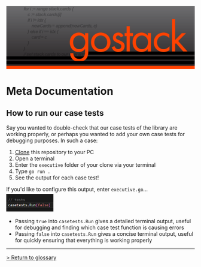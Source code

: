 ![Banner](../images/gostack_Smaller.png)

<h1>Meta Documentation</h1>

<h2>How to run our case tests</h2>

Say you wanted to double-check that our case tests of the library are working properly, or perhaps you wanted to add your own case tests for debugging purposes.  In such a case:

 1. [Clone](https://github.com/git-guides/git-clone) this repository to your PC
 2. Open a terminal
 3. Enter the `executive` folder of your clone via your terminal
 4. Type `go run .`
 5. See the output for each case test!

 If you'd like to configure this output, enter `executive.go`...

 <img src="../images/caseTestsRun.png" width="25%" style="margin-top: -10px;"/>

 * Passing `true` into `casetests.Run` gives a detailed terminal output, useful for debugging and finding which case test function is causing errors
 * Passing `false` into `casetests.Run` gives a concise terminal output, useful for quickly ensuring that everything is working properly

---

 [> Return to glossary](../README.md)